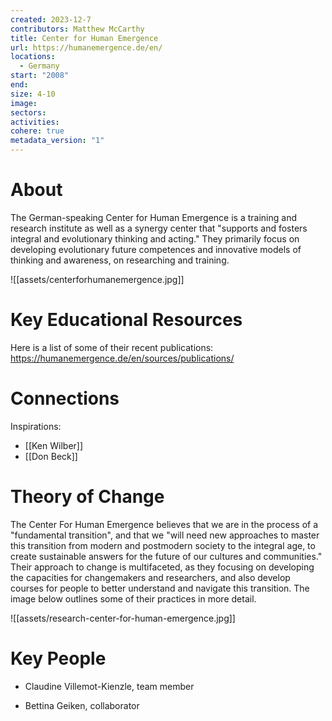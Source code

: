 ```yaml
---
created: 2023-12-7
contributors: Matthew McCarthy
title: Center for Human Emergence
url: https://humanemergence.de/en/
locations:
  - Germany
start: "2008"
end: 
size: 4-10
image: 
sectors: 
activities: 
cohere: true
metadata_version: "1"
---
```


# About

The German-speaking Center for Human Emergence is a training and research institute as well as a synergy center that "supports and fosters integral and evolutionary thinking and acting." They primarily focus on developing evolutionary future competences and innovative models of thinking and awareness, on researching and training. 

![[assets/centerforhumanemergence.jpg]]

# Key Educational Resources

Here is a list of some of their recent publications: https://humanemergence.de/en/sources/publications/

# Connections

Inspirations: 

- [[Ken Wilber]]
- [[Don Beck]]

# Theory of Change

The Center For Human Emergence believes that we are in the process of a "fundamental transition", and that we "will need new approaches to master this transition from modern and postmodern society to the integral age, to create sustainable answers for the future of our cultures and communities." Their approach to change is multifaceted, as they focusing on developing the capacities for changemakers and researchers, and also develop courses for people to better understand and navigate this transition. The image below outlines some of their practices in more detail. 

![[assets/research-center-for-human-emergence.jpg]]

# Key People

- Claudine Villemot-Kienzle, team member

- Bettina Geiken, collaborator 